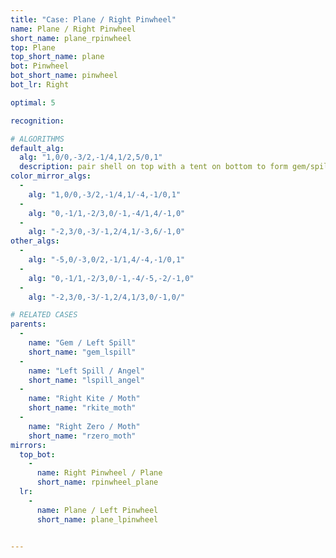 ```yaml
---
title: "Case: Plane / Right Pinwheel"
name: Plane / Right Pinwheel
short_name: plane_rpinwheel
top: Plane
top_short_name: plane
bot: Pinwheel
bot_short_name: pinwheel
bot_lr: Right

optimal: 5

recognition:

# ALGORITHMS
default_alg:
  alg: "1,0/0,-3/2,-1/4,1/2,5/0,1"
  description: pair shell on top with a tent on bottom to form gem/spill
color_mirror_algs:
  -
    alg: "1,0/0,-3/2,-1/4,1/-4,-1/0,1"
  -
    alg: "0,-1/1,-2/3,0/-1,-4/1,4/-1,0"
  -
    alg: "-2,3/0,-3/-1,2/4,1/-3,6/-1,0"
other_algs:
  -
    alg: "-5,0/-3,0/2,-1/1,4/-4,-1/0,1"
  -
    alg: "0,-1/1,-2/3,0/-1,-4/-5,-2/-1,0"
  -
    alg: "-2,3/0,-3/-1,2/4,1/3,0/-1,0/"

# RELATED CASES
parents:
  -
    name: "Gem / Left Spill"
    short_name: "gem_lspill"
  -
    name: "Left Spill / Angel"
    short_name: "lspill_angel"
  -
    name: "Right Kite / Moth"
    short_name: "rkite_moth"
  -
    name: "Right Zero / Moth"
    short_name: "rzero_moth"
mirrors:
  top_bot:
    -
      name: Right Pinwheel / Plane
      short_name: rpinwheel_plane
  lr:
    -
      name: Plane / Left Pinwheel
      short_name: plane_lpinwheel


---
```


